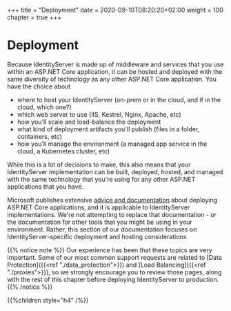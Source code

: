+++
title = "Deployment"
date = 2020-09-10T08:20:20+02:00
weight = 100
chapter = true
+++

# Deployment

Because IdentityServer is made up of middleware and services that you use within an ASP.NET Core application, it can be hosted and deployed with the same diversity of technology as any other ASP.NET Core application. You have the choice about 
- where to host your IdentityServer (on-prem or in the cloud, and if in the cloud, which one?)
- which web server to use (IIS, Kestrel, Nginx, Apache, etc)
- how you'll scale and load-balance the deployment
- what kind of deployment artifacts you'll publish (files in a folder, containers, etc)
- how you'll manage the environment (a managed app service in the cloud, a Kubernetes cluster, etc)

While this is a lot of decisions to make, this also means that your IdentityServer implementation can be built, deployed, hosted, and managed with the same technology that you're using for any other ASP.NET applications that you have.

Microsoft publishes extensive [advice and documentation](https://docs.microsoft.com/en-us/aspnet/core/host-and-deploy/) about deploying ASP.NET Core applications, and it is applicable to IdentityServer implementations. We're not attempting to replace that documentation - or the documentation for other tools that you might be using in your environment. Rather, this section of our documentation focuses on IdentityServer-specific deployment and hosting considerations. 

{{% notice note %}}
Our experience has been that these topics are very important. Some of our most common support requests are related to [Data Protection]({{<ref "./data_protection">}}) and [Load Balancing]({{<ref "./proxies">}}), so we strongly encourage you to review those pages, along with the rest of this chapter before deploying IdentityServer to production.
{{% /notice %}}

{{%children style="h4" /%}}